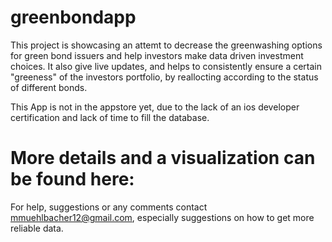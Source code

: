 # greenbondapp

This project is showcasing an attemt to decrease the greenwashing options for green bond issuers 
and help investors make data driven investment choices.
It also give live updates, and helps to consistently ensure a certain "greeness" of the investors portfolio, 
by reallocting according to the status of different bonds.

This App is not in the appstore yet, due to the lack of an ios developer certification and lack of time to fill the database.
# More details and a visualization can be found here: 


For help, suggestions or any comments contact mmuehlbacher12@gmail.com, especially suggestions on how to get more reliable data.
